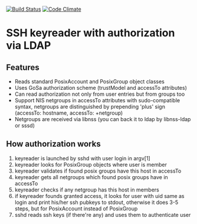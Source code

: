 [![Build Status](https://travis-ci.org/rambler-oss/keyreader.svg?branch=master)](https://travis-ci.org/rambler-oss/keyreader)
[![Code Climate](https://codeclimate.com/github/rambler-oss/keyreader/badges/gpa.svg)](https://codeclimate.com/github/rambler-oss/keyreader)

SSH keyreader with authorization via LDAP
=========================================

Features
--------
* Reads standard PosixAccount and PosixGroup object classes
* Uses GoSa authorization scheme (trustModel and accessTo attributes)
* Can read authorization not only from user entries but from groups too
* Support NIS netgroups in accessTo attributes with sudo-compatible syntax,
    netgroups are distinguished by prepending 'plus' sign
	(accessTo: hostname, accessTo: +netgroup)
* Netgroups are received via libnss (you can back it to ldap by libnss-ldap or sssd)

How authorization works
-----------------------
1. keyreader is launched by sshd with user login in argv[1]
2. keyreader looks for PosixGroup objects where user is member
3. keyreader validates if found posix groups have this host in accessTo
4. keyreader gets all netgroups which found posix groups have in accessTo
5. keyreader checks if any netgroup has this host in members
6. if keyreader founds granted access, it looks for user with uid same as login
    and print his/her ssh pubkeys to stdout, otherwise it does 3-5 steps, but
	for PosixAccount instead of PosixGroup
7. sshd reads ssh keys (if there're any) and uses them to authenticate user
